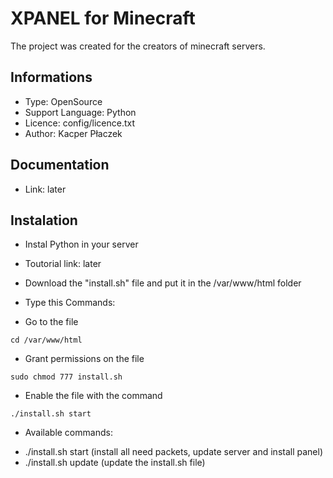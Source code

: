 # XPANEL for Minecraft

The project was created for the creators of minecraft servers.


## Informations

* Type: OpenSource
* Support Language: Python
* Licence: config/licence.txt
* Author: Kacper Płaczek

## Documentation

* Link: later

## Instalation

* Instal Python in your server
- Toutorial link: later

* Download the "install.sh" file and put it in the /var/www/html folder

* Type this Commands:

- Go to the file

```
cd /var/www/html 
```

- Grant permissions on the file

```
sudo chmod 777 install.sh
```

- Enable the file with the command

```
./install.sh start
```
* Available commands: 

- ./install.sh start (install all need packets, update server and install panel) 
- ./install.sh update (update the install.sh file)
